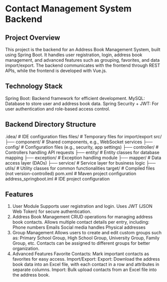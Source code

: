 # Contact Management System Backend

## Project Overview

This project is the backend for an Address Book Management System, built using Spring Boot. It handles user registration, login, address book management, and advanced features such as grouping, favorites, and data import/export. The backend communicates with the frontend through REST APIs, while the frontend is developed with Vue.js.

## Technology Stack
Spring Boot: Backend framework for efficient development.
MySQL: Database to store user and address book data.
Spring Security + JWT: For user authentication and role-based access control.

## Backend Directory Structure

.idea/                  # IDE configuration files
files/                  # Temporary files for import/export
src/
├── component/          # Shared components, e.g., WebSocket services
├── config/             # Configuration files (e.g., security, app settings)
├── controller/         # Controllers handling API requests
├── entity/             # Entity classes for database mapping
├── exception/          # Exception handling module
├── mapper/             # Data access layer (DAOs)
├── service/            # Service layer for business logic
├── utils/              # Utility classes for common functionalities
target/                 # Compiled files (not version-controlled)
pom.xml                 # Maven project configuration
address_springboot.iml  # IDE project configuration

## Features

1. User Module
Supports user registration and login.
Uses JWT (JSON Web Token) for secure authentication.
2. Address Book Management
CRUD operations for managing address book contacts.
Allows multiple contact details per entry, including:
Phone numbers
Emails
Social media handles
Physical addresses
3. Group Management
Allows users to create and edit custom groups such as:
Primary School Group, High School Group, University Group, Family Group, etc.
Contacts can be assigned to different groups for better organization.
4. Advanced Features
Favorite Contacts: Mark important contacts as favorites for easy access.
Import/Export:
Export: Download the address book data into an Excel file, with each contact in a row and attributes in separate columns.
Import: Bulk upload contacts from an Excel file into the address book.
